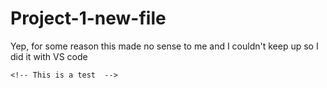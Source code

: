 # Project-1-new-file

Yep, for some reason this made no sense to me and I couldn't keep up so I did it with VS code

    <!-- This is a test  -->